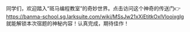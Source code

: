 同学们，欢迎踏入“斑马编程教室”的奇妙世界。点击访问这个神奇的传送门👉 https://banma-school.sg.larksuite.com/wiki/MSsJw21xXiEtitkOxlVlooixglg 
就能解锁本次宿题的神秘内容！认真完成，期待佳作！